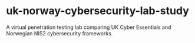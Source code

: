 # uk-norway-cybersecurity-lab-study
A virtual penetration testing lab comparing UK Cyber Essentials and Norwegian NIS2 cybersecurity frameworks.
